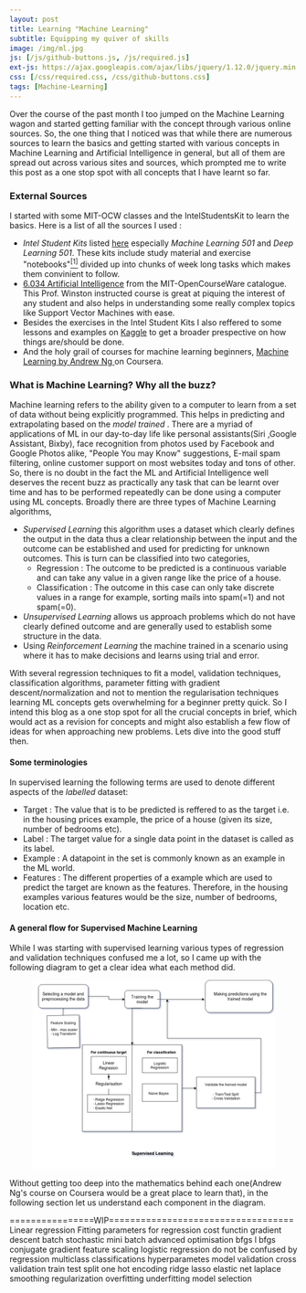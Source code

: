 ```yaml
---
layout: post
title: Learning "Machine Learning"
subtitle: Equipping my quiver of skills
image: /img/ml.jpg
js: [/js/github-buttons.js, /js/required.js]
ext-js: https://ajax.googleapis.com/ajax/libs/jquery/1.12.0/jquery.min.js
css: [/css/required.css, /css/github-buttons.css]
tags: [Machine-Learning]
---
```

Over the course of the past month I too jumped on the Machine Learning wagon and started getting familiar with the concept through various online sources. So, the one thing that I noticed was that while there are numerous sources to learn the basics and getting started with various
concepts in Machine Learning and Artificial Intelligence in general, but all of them are spread out across various sites and sources, which prompted me to write this post as a one stop spot with all concepts that I have learnt so far.
### External Sources
I started with some MIT-OCW classes and the IntelStudentsKit to learn the basics. Here is a list of all the sources I used :  
  - *Intel Student Kits* listed [here](https://software.intel.com/en-us/ai-academy/students/kits) especially _Machine Learning 501_ and _Deep Learning 501_. These kits include study material and exercise "notebooks"<a href="#notebooks"><sup>[1]</sup></a> divided up into chunks of week long tasks which makes them convinient to follow.  
  - [6.034 Artificial Intelligence](https://ocw.mit.edu/courses/electrical-engineering-and-computer-science/6-034-artificial-intelligence-fall-2010/) from the MIT-OpenCourseWare catalogue. This Prof. Winston instructed course is great at piquing the interest of any student and  also helps in understanding some really complex topics like Support Vector Machines with ease.  
  - Besides the exercises in the Intel Student Kits I also reffered to some lessons and examples on [Kaggle](https://www.kaggle.com/learn/machine-learning) to get a broader prespective on how things are/should be done.  
  - And the holy grail of courses for machine learning beginners, [Machine Learning by Andrew Ng ](https://www.coursera.org/learn/machine-learning) on Coursera.

### What is Machine Learning? Why all the buzz?
Machine learning refers to the ability given to a computer to learn from a set of data without being explicitly programmed. This helps in predicting and extrapolating based on the _model trained_ . There are a myriad of applications of ML in our day-to-day life like personal assistants(Siri
,Google Assistant, Bixby), face recognition from photos used by Facebook and Google Photos alike, "People You may Know" suggestions, E-mail spam filtering, online customer support on most websites today and tons of other. So, there is no doubt in the fact the ML and Artificial
Intelligence well deserves the recent buzz as practically any task that can be learnt over time and has to be performed repeatedly can be done using a computer using ML concepts. Broadly there are three types of Machine Learning algorithms,
  - *Supervised Learning* this algorithm uses a dataset which clearly defines the output in the data thus a clear relationship between the input and the outcome can be established and used for predicting for unknown outcomes. This is turn can be classified into two categories,
    - Regression : The outcome to be predicted is a continuous variable and can take any value in a given range like the price of a house.
    - Classification : The outcome in this case can only take discrete values in a range for example, sorting mails into spam(=1) and not spam(=0).
  - *Unsupervised Learning* allows us approach problems which do not have clearly defined outcome and are generally used to establish some structure in the data.
  - Using *Reinforcement Learning* the machine trained in a scenario using where it has to make decisions and learns using trial and error.  
  
With several regression techniques to fit a model, validation techniques, classification algorithms, parameter fitting with gradient descent/normalization and 
not to mention the regularisation techniques learning ML concepts gets overwhelming for a beginner pretty quick. So I intend this blog as a one stop spot for all the crucial concepts in brief, which would act as a revision for concepts and might also establish a few flow of ideas for when
approaching new problems. Lets dive into the good stuff then.

#### Some terminologies
In supervised learning the following terms are used to denote different aspects of the _labelled_ dataset:  
  - Target : The value that is to be predicted is reffered to as the target i.e. in the housing prices example, the price of a house (given its size, number of bedrooms etc).
  - Label : The target value for a single data point in the dataset is called as its label.
  - Example : A datapoint in the set is commonly known as an example in the ML world.
  - Features : The different properties of a example which are used to predict the target are known as the features. Therefore, in the housing examples various features would be the size, number of bedrooms, location etc.

#### A general flow for Supervised Machine Learning
While I was starting with supervised learning various types of regression and validation techniques confused me a lot, so I came up with the following diagram to get a clear idea what each method did. 
  <figure>
<img src="/img/supervised.png">
<figcaption></figcaption>
</figure>  
  
Without getting too deep into the mathematics behind each one(Andrew Ng's course on Coursera would be a great place to learn that), in the following section let us understand each component in the diagram.

================WIP===================================  
Linear regression
Fitting parameters for regression
cost functin
gradient descent batch stochastic mini batch
advanced optimisation bfgs l bfgs conjugate gradient
feature scaling
logistic regression do not be confused by regression
multiclass classifications
hyperparametes
model validation
cross validation
train test split
one hot encoding
ridge
lasso
elastic net
laplace smoothing
regularization
overfitting underfitting
model selection
